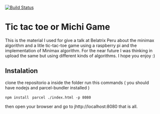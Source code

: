 [![Build Status](https://travis-ci.org/ealipio/bbt-tictactoe.svg?branch=master)](https://travis-ci.org/ealipio/bbt-tictactoe)

# Tic tac toe or Michi Game

This is the material I used for give a talk at Belatrix Peru about the minimax algorithm and a litle tic-tac-toe game using a raspberry pi and the implementation of Minimax algorithm. For the near future I was thinking in upload the same but using different kinds of algorithms.
I hope you enjoy :)

## Instalation
clone the repositorio a inside the folder run this commands ( you should have nodejs and parcel-bundler installed )

`npm install `
`parcel ./index.html -p 8080`

then open your browser and go to jhttp://localhost:8080 that is all.